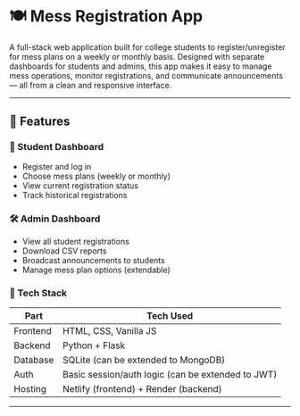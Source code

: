 # 🍽️ Mess Registration App

A full-stack web application built for college students to register/unregister for mess plans on a weekly or monthly basis. Designed with separate dashboards for students and admins, this app makes it easy to manage mess operations, monitor registrations, and communicate announcements — all from a clean and responsive interface.

---

## 📌 Features

### 👤 Student Dashboard

- Register and log in
- Choose mess plans (weekly or monthly)
- View current registration status
- Track historical registrations

### 🛠️ Admin Dashboard

- View all student registrations
- Download CSV reports
- Broadcast announcements to students
- Manage mess plan options (extendable)

### 🧠 Tech Stack

| Part     | Tech Used                                         |
| -------- | ------------------------------------------------- |
| Frontend | HTML, CSS, Vanilla JS                             |
| Backend  | Python + Flask                                    |
| Database | SQLite (can be extended to MongoDB)               |
| Auth     | Basic session/auth logic (can be extended to JWT) |
| Hosting  | Netlify (frontend) + Render (backend)             |

---

